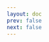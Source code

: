 ```yaml
---
layout: doc
prev: false
next: false
---
```


<CustomItemBox :item="{
  name: '《哥布林语言学》',
  icon: '/wiki/item/book_b_02.png',
  type: '书籍',
  description: '',
  params: {
    stack: 1,
    durability: -1 
  },
  obtain: {
    found: [],
    npc: [],
    shop: [],
    gardening: []
  }
}" />
